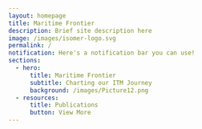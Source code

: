 ```yaml
---
layout: homepage
title: Maritime Frontier
description: Brief site description here
image: /images/isomer-logo.svg
permalink: /
notification: Here's a notification bar you can use!
sections:
  - hero:
      title: Maritime Frontier
      subtitle: Charting our ITM Journey
      background: /images/Picture12.png
  - resources:
      title: Publications
      button: View More
---
```


